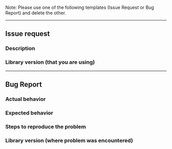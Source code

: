 Note: Please use one of the following templates (Issue Request or Bug Report) and delete the other.

--------------------------------------------------

## Issue request

### Description

### Library version (that you are using)

--------------------------------------------------

## Bug Report

### Actual behavior

### Expected behavior

### Steps to reproduce the problem

### Library version (where problem was encountered)
